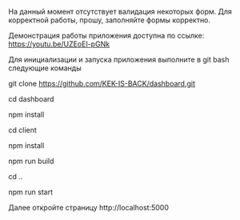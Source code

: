 На данный момент отсутствует валидация некоторых форм. 
Для корректной работы, прошу, заполняйте формы корректно.

Демонстрация работы приложения доступна по ссылке: https://youtu.be/UZEoEI-pGNk

Для инициализации и запуска приложения выполните в git bash следующие команды

git clone https://github.com/KEK-IS-BACK/dashboard.git

cd dashboard

npm install

cd client

npm install

npm run build

cd ..

npm run start

Далее откройте страницу http://localhost:5000
